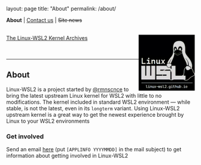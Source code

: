 layout: page
title: "About"
permalink: /about/

<p align="justify"><b>About</b> | <a href="mailto:linux-wsl2.github.io">Contact us</a> | <strike>Site news</strike> </p>
<br>
<img src="/images/image.png" width="150" title="WSL Avatar" align="right" /><a href="linux-wsl2.github.io><font size="7">The Linux-WSL2 Kernel Archives</font></a>
<br>
<br>
<br>

---

## About

Linux-WSL2 is a project started by [@rmnscnce](https://www.github.com/rmnscnce) to bring the latest upstream Linux kernel for WSL2 with little to no modifications. The kernel included in standard WSL2 environment — while stable, is not the latest, even in its `longterm` variant. Using Linux-WSL2 upstream kernel is a great way to get the newest experience brought by Linux to your WSL2 environments

### Get involved
Send an email [here](mailto:linux-wsl2@ya.ru) (put `[APPLINFO YYYYMMDD]` in the mail subject) to get information about getting involved in Linux-WSL2
